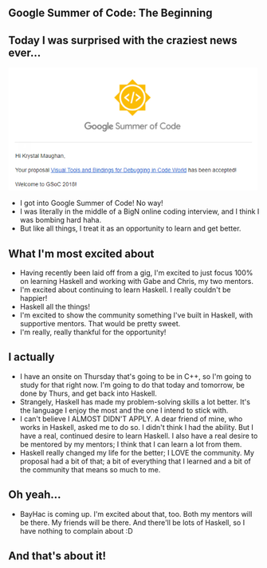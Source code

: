 ## Google Summer of Code: The Beginning

## Today I was surprised with the craziest news ever...

<img src="/images/GSoc_/g_001.png" width="500">

- I got into Google Summer of Code! No way!
- I was literally in the middle of a BigN online coding interview, and I think I was bombing hard haha.
- But like all things, I treat it as an opportunity to learn and get better.

## What I'm most excited about

- Having recently been laid off from a gig, I'm excited to just focus 100% on learning Haskell and working with Gabe and Chris,
  my two mentors. 
- I'm excited about continuing to learn Haskell. I really couldn't be happier!
- Haskell all the things!
- I'm excited to show the community something I've built in Haskell, with supportive mentors. That would be pretty sweet.
- I'm really, really thankful for the opportunity!

## I actually
- I have an onsite on Thursday that's going to be in C++, so I'm going to study for that right now. I'm going to do that
  today and tomorrow, be done by Thurs, and get back into Haskell. 
- Strangely, Haskell has made my problem-solving skills a lot better. It's the language I enjoy the most and the one
  I intend to stick with.
- I can't believe I ALMOST DIDN'T APPLY. A dear friend of mine, who works in Haskell, asked me to do so. I didn't think
  I had the ability. But I have a real, continued desire to learn Haskell. I also have a real desire to be mentored
  by my mentors; I think that I can learn a lot from them.
- Haskell really changed my life for the better; I LOVE the community. My proposal had a bit of that; a bit of everything
  that I learned and a bit of the community that means so much to me.
  
## Oh yeah...
- BayHac is coming up. I'm excited about that, too. Both my mentors will be there. My friends will be there. And there'll
  be lots of Haskell, so I have nothing to complain about :D
  
## And that's about it!
